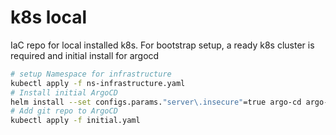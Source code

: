 # k8s local
IaC repo for local installed k8s. 
For bootstrap setup, a ready k8s cluster is required and initial install for argocd
```bash
# setup Namespace for infrastructure
kubectl apply -f ns-infrastructure.yaml
# Install initial ArgoCD
helm install --set configs.params."server\.insecure"=true argo-cd argo-cd/argo-cd -n infrastructure
# Add git repo to ArgoCD
kubectl apply -f initial.yaml
```